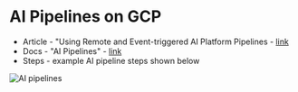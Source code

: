 # AI Pipelines on GCP

- Article - "Using Remote and Event-triggered AI Platform Pipelines - [link](https://cloud.google.com/blog/products/ai-machine-learning/using-remote-and-event-triggered-ai-platform-pipelines)
- Docs - "AI Pipelines" - [link](https://cloud.google.com/ai-platform/pipelines/docs/introduction)
- Steps - example AI pipeline steps shown below  

![AI pipelines](https://github.com/lynnlangit/gcp-essentials/blob/master/6_AI-ML/6_ai-pipelines/ai-pipelines.png)